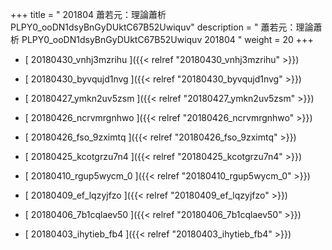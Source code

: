 +++
title = " 201804 蕭若元：理論蕭析 PLPY0_ooDN1dsyBnGyDUktC67B52Uwiquv"
description = "  蕭若元：理論蕭析 PLPY0_ooDN1dsyBnGyDUktC67B52Uwiquv 201804 "
weight = 20
+++



* [ 20180430_vnhj3mzrihu ]({{< relref "20180430_vnhj3mzrihu" >}})


* [ 20180430_byvqujd1nvg ]({{< relref "20180430_byvqujd1nvg" >}})


* [ 20180427_ymkn2uv5zsm ]({{< relref "20180427_ymkn2uv5zsm" >}})


* [ 20180426_ncrvmrgnhwo ]({{< relref "20180426_ncrvmrgnhwo" >}})


* [ 20180426_fso_9zximtq ]({{< relref "20180426_fso_9zximtq" >}})


* [ 20180425_kcotgrzu7n4 ]({{< relref "20180425_kcotgrzu7n4" >}})


* [ 20180410_rgup5wycm_0 ]({{< relref "20180410_rgup5wycm_0" >}})


* [ 20180409_ef_lqzyjfzo ]({{< relref "20180409_ef_lqzyjfzo" >}})


* [ 20180406_7b1cqlaev50 ]({{< relref "20180406_7b1cqlaev50" >}})


* [ 20180403_ihytieb_fb4 ]({{< relref "20180403_ihytieb_fb4" >}})

